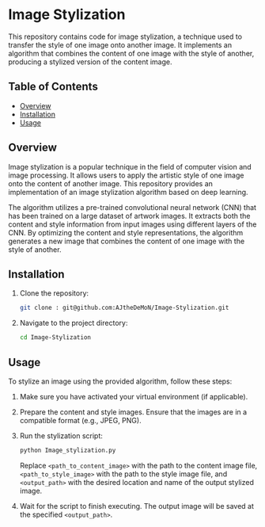 # Image Stylization

This repository contains code for image stylization, a technique used to transfer the style of one image onto another image. It implements an algorithm that combines the content of one image with the style of another, producing a stylized version of the content image.

## Table of Contents

- [Overview](#overview)
- [Installation](#installation)
- [Usage](#usage)

## Overview

Image stylization is a popular technique in the field of computer vision and image processing. It allows users to apply the artistic style of one image onto the content of another image. This repository provides an implementation of an image stylization algorithm based on deep learning.

The algorithm utilizes a pre-trained convolutional neural network (CNN) that has been trained on a large dataset of artwork images. It extracts both the content and style information from input images using different layers of the CNN. By optimizing the content and style representations, the algorithm generates a new image that combines the content of one image with the style of another.

## Installation

1. Clone the repository:

   ```bash
   git clone : git@github.com:AJtheDeMoN/Image-Stylization.git
   ```

2. Navigate to the project directory:

   ```bash
   cd Image-Stylization
   ````

## Usage

To stylize an image using the provided algorithm, follow these steps:

1. Make sure you have activated your virtual environment (if applicable).

2. Prepare the content and style images. Ensure that the images are in a compatible format (e.g., JPEG, PNG).

3. Run the stylization script:

   ```bash
   python Image_stylization.py
   ```

   Replace `<path_to_content_image>` with the path to the content image file, `<path_to_style_image>` with the path to the style image file, and `<output_path>` with the desired location and name of the output stylized image.

4. Wait for the script to finish executing. The output image will be saved at the specified `<output_path>`.
